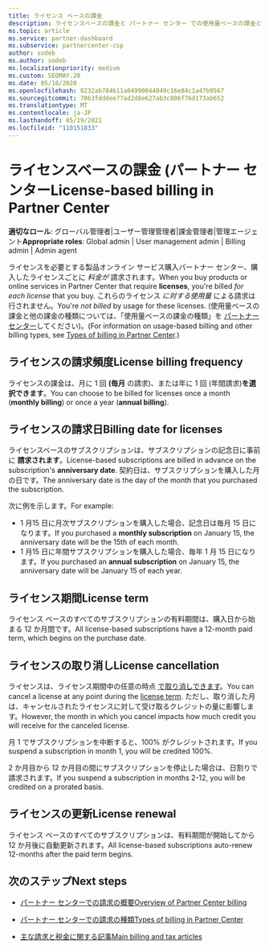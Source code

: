 ```yaml
---
title: ライセンス ベースの課金
description: ライセンスベースの課金と パートナー センター での使用量ベースの課金との違いについて学習します。ライセンスごとの課金方法 (ライセンスの使用量ではなく) も含めて学習します。
ms.topic: article
ms.service: partner-dashboard
ms.subservice: partnercenter-csp
author: sodeb
ms.author: sodeb
ms.localizationpriority: medium
ms.custom: SEOMAY.20
ms.date: 05/18/2020
ms.openlocfilehash: 8232ab784611a04990044049c16e84c1a47b9567
ms.sourcegitcommit: 7063fdddee77ad2d8e627ab3c806f76d173ab652
ms.translationtype: MT
ms.contentlocale: ja-JP
ms.lasthandoff: 05/19/2021
ms.locfileid: "110151833"
---
```

# <a name="license-based-billing-in-partner-center"></a><span data-ttu-id="101b7-103">ライセンスベースの課金 (パートナー センター</span><span class="sxs-lookup"><span data-stu-id="101b7-103">License-based billing in Partner Center</span></span>

<span data-ttu-id="101b7-104">**適切なロール**: グローバル管理者|ユーザー管理管理者|課金管理者|管理エージェント</span><span class="sxs-lookup"><span data-stu-id="101b7-104">**Appropriate roles**: Global admin | User management admin | Billing admin | Admin agent</span></span>

<span data-ttu-id="101b7-105">ライセンスを必要とする製品オンライン サービス購入パートナー センター、購入したライセンスごとに *料金が* 請求されます。</span><span class="sxs-lookup"><span data-stu-id="101b7-105">When you buy products or online services in Partner Center that require **licenses**, you're billed *for each license* that you buy.</span></span> <span data-ttu-id="101b7-106">これらのライセンス *に対する使用量* による請求は行されません。</span><span class="sxs-lookup"><span data-stu-id="101b7-106">You're *not billed* by usage for these licenses.</span></span> <span data-ttu-id="101b7-107">(使用量ベースの課金と他の課金の種類については、「使用量ベースの課金の種類」を [パートナー センター](./billing-basics.md)してください)。</span><span class="sxs-lookup"><span data-stu-id="101b7-107">(For information on usage-based billing and other billing types, see [Types of billing in Partner Center](./billing-basics.md).)</span></span>

## <a name="license-billing-frequency"></a><span data-ttu-id="101b7-108">ライセンスの請求頻度</span><span class="sxs-lookup"><span data-stu-id="101b7-108">License billing frequency</span></span>

<span data-ttu-id="101b7-109">ライセンスの課金は、月に 1 回 **(毎月** の請求)、または年に 1 回 (年間請求)**を選択できます**。</span><span class="sxs-lookup"><span data-stu-id="101b7-109">You can choose to be billed for licenses once a month (**monthly billing**) or once a year (**annual billing**).</span></span> 

## <a name="billing-date-for-licenses"></a><span data-ttu-id="101b7-110">ライセンスの請求日</span><span class="sxs-lookup"><span data-stu-id="101b7-110">Billing date for licenses</span></span>

<span data-ttu-id="101b7-111">ライセンスベースのサブスクリプションは、サブスクリプションの記念日に事前に **請求されます**。</span><span class="sxs-lookup"><span data-stu-id="101b7-111">License-based subscriptions are billed in advance on the subscription's **anniversary date**.</span></span> <span data-ttu-id="101b7-112">契約日は、サブスクリプションを購入した月の日です。</span><span class="sxs-lookup"><span data-stu-id="101b7-112">The anniversary date is the day of the month that you purchased the subscription.</span></span>

<span data-ttu-id="101b7-113">次に例を示します。</span><span class="sxs-lookup"><span data-stu-id="101b7-113">For example:</span></span>

- <span data-ttu-id="101b7-114">1 月15 日に月次サブスクリプションを購入した場合、記念日は毎月 15 日になります。</span><span class="sxs-lookup"><span data-stu-id="101b7-114">If you purchased a **monthly subscription** on January 15, the anniversary date will be the 15th of each month.</span></span>
- <span data-ttu-id="101b7-115">1 月15 日に年間サブスクリプションを購入した場合、毎年 1 月 15 日になります。</span><span class="sxs-lookup"><span data-stu-id="101b7-115">If you purchased an **annual subscription** on January 15, the anniversary date will be January 15 of each year.</span></span>

## <a name="license-term"></a><span data-ttu-id="101b7-116">ライセンス期間</span><span class="sxs-lookup"><span data-stu-id="101b7-116">License term</span></span>

<span data-ttu-id="101b7-117">ライセンス ベースのすべてのサブスクリプションの有料期間は、購入日から始まる 12 か月間です。</span><span class="sxs-lookup"><span data-stu-id="101b7-117">All license-based subscriptions have a 12-month paid term, which begins on the purchase date.</span></span>

## <a name="license-cancellation"></a><span data-ttu-id="101b7-118">ライセンスの取り消し</span><span class="sxs-lookup"><span data-stu-id="101b7-118">License cancellation</span></span>

<span data-ttu-id="101b7-119">ライセンスは、ライセンス期間中の任意の時点 [で取り消しできます](#license-term)。</span><span class="sxs-lookup"><span data-stu-id="101b7-119">You can cancel a license at any point during the [license term](#license-term).</span></span> <span data-ttu-id="101b7-120">ただし、取り消した月は、キャンセルされたライセンスに対して受け取るクレジットの量に影響します。</span><span class="sxs-lookup"><span data-stu-id="101b7-120">However, the month in which you cancel impacts how much credit you will receive for the canceled license.</span></span>

<span data-ttu-id="101b7-121">月 1 でサブスクリプションを中断すると、100% がクレジットされます。</span><span class="sxs-lookup"><span data-stu-id="101b7-121">If you suspend a subscription in month 1, you will be credited 100%.</span></span>

<span data-ttu-id="101b7-122">2 か月目から 12 か月目の間にサブスクリプションを停止した場合は、日割りで請求されます。</span><span class="sxs-lookup"><span data-stu-id="101b7-122">If you suspend a subscription in months 2-12, you will be credited on a prorated basis.</span></span>

## <a name="license-renewal"></a><span data-ttu-id="101b7-123">ライセンスの更新</span><span class="sxs-lookup"><span data-stu-id="101b7-123">License renewal</span></span>

<span data-ttu-id="101b7-124">ライセンス ベースのすべてのサブスクリプションは、有料期間が開始してから 12 か月後に自動更新されます。</span><span class="sxs-lookup"><span data-stu-id="101b7-124">All license-based subscriptions auto-renew 12-months after the paid term begins.</span></span>

## <a name="next-steps"></a><span data-ttu-id="101b7-125">次のステップ</span><span class="sxs-lookup"><span data-stu-id="101b7-125">Next steps</span></span>

- [<span data-ttu-id="101b7-126">パートナー センターでの請求の概要</span><span class="sxs-lookup"><span data-stu-id="101b7-126">Overview of Partner Center billing</span></span>](billing-basics.md)

- [<span data-ttu-id="101b7-127">パートナー センターでの請求の種類</span><span class="sxs-lookup"><span data-stu-id="101b7-127">Types of billing in Partner Center</span></span>](./billing-basics.md)

- [<span data-ttu-id="101b7-128">主な請求と税金に関する記事</span><span class="sxs-lookup"><span data-stu-id="101b7-128">Main billing and tax articles</span></span>](billing.md)